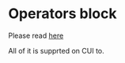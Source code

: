 # Operators block

Please read [here](https://en.scratch-wiki.info/wiki/Operators_Blocks)

All of it is supprted on CUI to.
